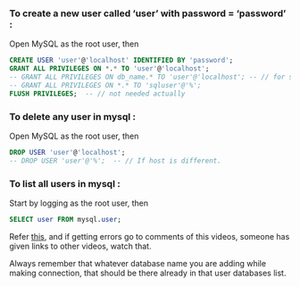 ### To create a new user called ‘user’ with password = ‘password’ : 
Open MySQL as the root user, then
```sql
CREATE USER 'user'@'localhost' IDENTIFIED BY 'password';
GRANT ALL PRIVILEGES ON *.* TO 'user'@'localhost';
-- GRANT ALL PRIVILEGES ON db_name.* TO 'user'@'localhost'; -- // for specific database.
-- GRANT ALL PRIVILEGES ON *.* TO 'sqluser'@'%';
FLUSH PRIVILEGES;  -- // not needed actually
```

### To delete any user in mysql :  
Open MySQL as the root user, then 
```sql
DROP USER 'user'@'localhost';
-- DROP USER 'user'@'%';  -- // If host is different.
```

### To list all users in mysql : 
Start by logging as the root user, then 
```sql
SELECT user FROM mysql.user;
```

Refer [this](https://www.youtube.com/watch?v=C0y35FpiLRA), and if getting errors go to comments of this videos, someone has given links to other videos, watch that.

Always remember that whatever database name you are adding while making connection, that should be there already in that user databases list. 
